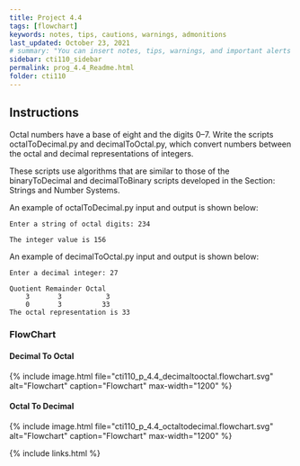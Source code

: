 ```yaml
---
title: Project 4.4
tags: [flowchart]
keywords: notes, tips, cautions, warnings, admonitions
last_updated: October 23, 2021
# summary: "You can insert notes, tips, warnings, and important alerts in your content. These notes are stored as shortcodes made available through the linksrefs.hmtl include."
sidebar: cti110_sidebar
permalink: prog_4.4_Readme.html
folder: cti110
---
```


## Instructions

Octal numbers have a base of eight and the digits 0–7. Write the scripts octalToDecimal.py and decimalToOctal.py, which convert numbers between the octal and decimal representations of integers.

These scripts use algorithms that are similar to those of the binaryToDecimal and decimalToBinary scripts developed in the Section: Strings and Number Systems.

An example of octalToDecimal.py input and output is shown below:

```text
Enter a string of octal digits: 234

The integer value is 156
```

An example of decimalToOctal.py input and output is shown below:

```text
Enter a decimal integer: 27

Quotient Remainder Octal
    3       3           3
    0       3          33
The octal representation is 33
```

### FlowChart

#### Decimal To Octal

{% include image.html file="cti110_p_4.4_decimaltooctal.flowchart.svg" alt="Flowchart" caption="Flowchart" max-width="1200" %}

#### Octal To Decimal

{% include image.html file="cti110_p_4.4_octaltodecimal.flowchart.svg" alt="Flowchart" caption="Flowchart" max-width="1200" %}

<!-- 
### Starter Code

```python
"""
File: decimaltooctal.py
Project 4.4

Converts a decimal integer to a string of octal digits.
"""

```

```python
"""
File: octaltodecimal.py
Project 4.4

Converts a string of octal digits to a decimal integer.
"""

``` 
-->

{% include links.html %}
